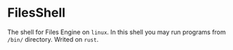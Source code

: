 # FilesShell
The shell for Files Engine on `linux`. In this shell you may run programs from `/bin/` directory.
Writed on `rust`.
